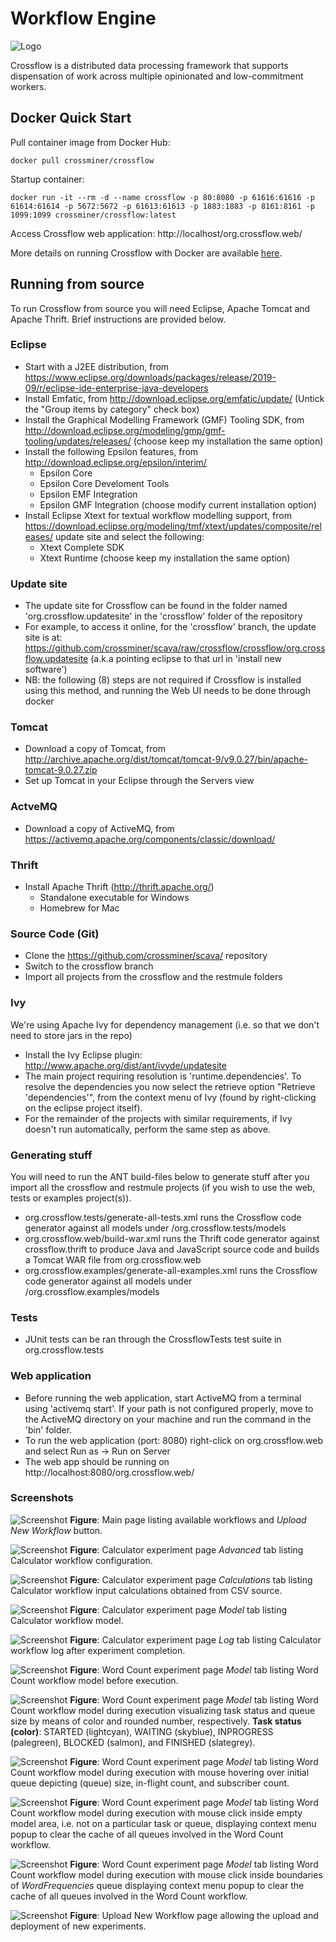# Workflow Engine
![Logo](https://github.com/crossminer/scava/raw/crossflow/crossflow/crossflow_96dpi.png)

Crossflow is a distributed data processing framework that supports dispensation of work across multiple opinionated and low-commitment workers.

## Docker Quick Start

Pull container image from Docker Hub:

`docker pull crossminer/crossflow`

Startup container:

`docker run -it --rm -d --name crossflow -p 80:8080 -p 61616:61616 -p 61614:61614 -p 5672:5672 -p 61613:61613 -p 1883:1883 -p 8161:8161 -p 1099:1099 crossminer/crossflow:latest`

Access Crossflow web application:
http://localhost/org.crossflow.web/

More details on running Crossflow with Docker are available [here](https://github.com/crossminer/scava/tree/crossflow/crossflow/org.crossflow.web.docker/README.md).

## Running from source
To run Crossflow from source you will need Eclipse, Apache Tomcat and Apache Thrift. Brief instructions are provided below.

### Eclipse
- Start with a J2EE distribution, from https://www.eclipse.org/downloads/packages/release/2019-09/r/eclipse-ide-enterprise-java-developers
- Install Emfatic, from http://download.eclipse.org/emfatic/update/ (Untick the "Group items by category" check box)
- Install the Graphical Modelling Framework (GMF) Tooling SDK, from http://download.eclipse.org/modeling/gmp/gmf-tooling/updates/releases/ 
(choose keep my installation the same option)
- Install the following Epsilon features, from http://download.eclipse.org/epsilon/interim/
	- Epsilon Core
	- Epsilon Core Develoment Tools
	- Epsilon EMF Integration
	- Epsilon GMF Integration
	(choose modify current installation option)
- Install Eclipse Xtext for textual workflow modelling support, from https://download.eclipse.org/modeling/tmf/xtext/updates/composite/releases/ update site and select the following:
	- Xtext Complete SDK
	- Xtext Runtime
	(choose keep my installation the same option)

### Update site
- The update site for Crossflow can be found in the folder named 'org.crossflow.updatesite' in the 'crossflow' folder of the repository
- For example, to access it online, for the 'crossflow' branch, the update site is at: https://github.com/crossminer/scava/raw/crossflow/crossflow/org.crossflow.updatesite (a.k.a pointing eclipse to that url in 'install new software') 
- NB: the following (8) steps are not required if Crossflow is installed using this method, and running the Web UI needs to be done through docker

### Tomcat
- Download a copy of Tomcat, from http://archive.apache.org/dist/tomcat/tomcat-9/v9.0.27/bin/apache-tomcat-9.0.27.zip
- Set up Tomcat in your Eclipse through the Servers view

### ActveMQ
- Download a copy of ActiveMQ, from https://activemq.apache.org/components/classic/download/

### Thrift
- Install Apache Thrift (http://thrift.apache.org/)
	- Standalone executable for Windows
	- Homebrew for Mac

### Source Code (Git)
- Clone the https://github.com/crossminer/scava/ repository
- Switch to the crossflow branch
- Import all projects from the crossflow and the restmule folders

### Ivy
We're using Apache Ivy for dependency management (i.e. so that we don't need to store jars in the repo)
- Install the Ivy Eclipse plugin: http://www.apache.org/dist/ant/ivyde/updatesite
- The main project requiring resolution is 'runtime.dependencies'. To resolve the dependencies you now select the retrieve option "Retrieve 'dependencies'", from the context menu of Ivy (found by right-clicking on the eclipse project itself). 
- For the remainder of the projects with similar requirements, if Ivy doesn't run automatically, perform the same step as above.

### Generating stuff
You will need to run the ANT build-files below to generate stuff after you import all the crossflow and restmule projects (if you wish to use the web, tests or examples project(s)).

- org.crossflow.tests/generate-all-tests.xml runs the Crossflow code generator against all models under /org.crossflow.tests/models
- org.crossflow.web/build-war.xml runs the Thrift code generator against crossflow.thrift to produce Java and JavaScript source code and builds a Tomcat WAR file from org.crossflow.web
- org.crossflow.examples/generate-all-examples.xml runs the Crossflow code generator against all models under /org.crossflow.examples/models

### Tests
- JUnit tests can be ran through the CrossflowTests test suite in org.crossflow.tests

### Web application
- Before running the web application, start ActiveMQ from a terminal using 'activemq start'. If your path is not configured properly, move to the ActiveMQ directory on your machine and run the command in the 'bin' folder.
- To run the web application (port: 8080) right-click on org.crossflow.web and select Run as -> Run on Server
- The web app should be running on http://localhost:8080/org.crossflow.web/

### Screenshots

![Screenshot](https://github.com/crossminer/scava/raw/crossflow/crossflow/images/index.png)
**Figure**: Main page listing available workflows and *Upload New Workflow* button.

![Screenshot](https://github.com/crossminer/scava/raw/crossflow/crossflow/images/calculator-advanced.png)
**Figure**: Calculator experiment page *Advanced* tab listing Calculator workflow configuration.

![Screenshot](https://github.com/crossminer/scava/raw/crossflow/crossflow/images/calculator-calculations.png)
**Figure**: Calculator experiment page *Calculations* tab listing Calculator workflow input calculations obtained from CSV source.

![Screenshot](https://github.com/crossminer/scava/raw/crossflow/crossflow/images/calculator-model.png)
**Figure**: Calculator experiment page *Model* tab listing Calculator workflow model.

![Screenshot](https://github.com/crossminer/scava/raw/crossflow/crossflow/images/calculator-log.png)
**Figure**: Calculator experiment page *Log* tab listing Calculator workflow log after experiment completion.

![Screenshot](https://github.com/crossminer/scava/raw/crossflow/crossflow/images/wordcount-model.png)
**Figure**: Word Count experiment page *Model* tab listing Word Count workflow model before execution.

![Screenshot](https://github.com/crossminer/scava/raw/crossflow/crossflow/images/wordcount-model-running.png)
**Figure**: Word Count experiment page *Model* tab listing Word Count workflow model during execution visualizing task status and queue size by means of color and rounded number, respectively. **Task status (color)**: STARTED (lightcyan), WAITING (skyblue), INPROGRESS (palegreen), BLOCKED (salmon), and FINISHED (slategrey).  

![Screenshot](https://github.com/crossminer/scava/raw/crossflow/crossflow/images/wordcount-model-running-tooltip.png)
**Figure**: Word Count experiment page *Model* tab listing Word Count workflow model during execution with mouse hovering over initial queue depicting (queue) size, in-flight count, and subscriber count.

![Screenshot](https://github.com/crossminer/scava/raw/crossflow/crossflow/images/wordcount-model-clear-all.png)
**Figure**: Word Count experiment page *Model* tab listing Word Count workflow model during execution with mouse click inside empty model area, i.e. not on a particular task or queue, displaying context menu popup to clear the cache of all queues involved in the Word Count workflow.

 ![Screenshot](https://github.com/crossminer/scava/raw/crossflow/crossflow/images/wordcount-model-clear-specific.png)
**Figure**: Word Count experiment page *Model* tab listing Word Count workflow model during execution with mouse click inside boundaries of *WordFrequencies* queue displaying context menu popup to clear the cache of all queues involved in the Word Count workflow.

 ![Screenshot](https://github.com/crossminer/scava/raw/crossflow/crossflow/images/upload.png)
**Figure**: Upload New Workflow page allowing the upload and deployment of new experiments.
